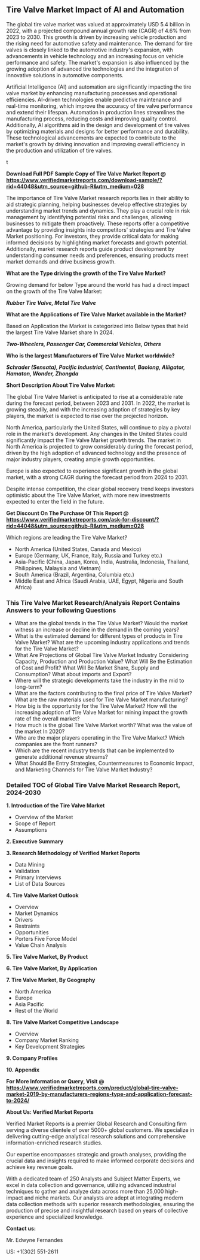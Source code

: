 <h2>Tire Valve Market Impact of AI and Automation</h2><p>The global tire valve market was valued at approximately USD 5.4 billion in 2022, with a projected compound annual growth rate (CAGR) of 4.6% from 2023 to 2030. This growth is driven by increasing vehicle production and the rising need for automotive safety and maintenance. The demand for tire valves is closely linked to the automotive industry's expansion, with advancements in vehicle technology and an increasing focus on vehicle performance and safety. The market's expansion is also influenced by the growing adoption of advanced tire technologies and the integration of innovative solutions in automotive components.</p><p>Artificial Intelligence (AI) and automation are significantly impacting the tire valve market by enhancing manufacturing processes and operational efficiencies. AI-driven technologies enable predictive maintenance and real-time monitoring, which improve the accuracy of tire valve performance and extend their lifespan. Automation in production lines streamlines the manufacturing process, reducing costs and improving quality control. Additionally, AI algorithms aid in the design and development of tire valves by optimizing materials and designs for better performance and durability. These technological advancements are expected to contribute to the market's growth by driving innovation and improving overall efficiency in the production and utilization of tire valves.</p>t</p><p id="" class=""><strong>Download Full PDF Sample Copy of Tire Valve Market Report @ <a href="https://www.verifiedmarketreports.com/download-sample/?rid=44048&utm_source=github-R&utm_medium=028" target="_blank">https://www.verifiedmarketreports.com/download-sample/?rid=44048&utm_source=github-R&utm_medium=028</a></strong></p><p>The importance of&nbsp;Tire Valve Market research reports lies in their ability to aid strategic planning, helping businesses develop effective strategies by understanding market trends and dynamics. They play a crucial role in risk management by identifying potential risks and challenges, allowing businesses to mitigate them proactively. These reports offer a competitive advantage by providing insights into competitors' strategies and Tire Valve Market positioning. For investors, they provide critical data for making informed decisions by highlighting market forecasts and growth potential. Additionally, market research reports guide product development by understanding consumer needs and preferences, ensuring products meet market demands and drive business growth.</p><p><strong>What are the&nbsp;Type driving the growth of the Tire Valve Market?</strong></p><p id="" class="">Growing demand for below Type around the world has had a direct impact on the growth of the Tire Valve Market:</p><em><strong>Rubber Tire Valve, Metal Tire Valve</strong></em></p><strong>What are the&nbsp;Applications&nbsp;of Tire Valve Market available in the Market?</strong></p><p id="" class="">Based on Application the Market is categorized into Below types that held the largest Tire Valve Market share In 2024.</p><em><strong>Two-Wheelers, Passenger Car, Commercial Vehicles, Others</strong></em></p><strong>Who is the largest Manufacturers of Tire Valve Market worldwide?</strong></p><p><em><strong>Schrader (Sensata), Pacific Industrial, Continental, Baolong, Alligator, Hamaton, Wonder, Zhongda</strong></em></p><p id="" class=""><strong>Short Description About Tire Valve Market:</strong></p><p>The global Tire Valve Market is anticipated to rise at a considerable rate during the forecast period, between 2023 and 2031. In 2022, the market is growing steadily, and with the increasing adoption of strategies by key players, the market is expected to rise over the projected horizon.</p><p>North America, particularly the United States, will continue to play a pivotal role in the market's development. Any changes in the United States could significantly impact the Tire Valve Market growth trends. The market in North America is projected to grow considerably during the forecast period, driven by the high adoption of advanced technology and the presence of major industry players, creating ample growth opportunities.</p><p>Europe is also expected to experience significant growth in the global market, with a strong CAGR during the forecast period from 2024 to 2031.</p><p>Despite intense competition, the clear global recovery trend keeps investors optimistic about the Tire Valve Market, with more new investments expected to enter the field in the future.</p><p id="" class=""><strong>Get Discount On The Purchase Of This Report @ <a href="https://www.verifiedmarketreports.com/ask-for-discount/?rid=44048&utm_source=github-R&utm_medium=028" target="_blank">https://www.verifiedmarketreports.com/ask-for-discount/?rid=44048&utm_source=github-R&utm_medium=028</a></strong></p>Which regions are leading the Tire Valve Market?</p><ul><li>North America (United States, Canada and Mexico)</li><li>Europe (Germany, UK, France, Italy, Russia and Turkey etc.)</li><li>Asia-Pacific (China, Japan, Korea, India, Australia, Indonesia, Thailand, Philippines, Malaysia and Vietnam)</li><li>South America (Brazil, Argentina, Columbia etc.)</li><li>Middle East and Africa (Saudi Arabia, UAE, Egypt, Nigeria and South Africa)</li></ul><h3 id="" class="">This Tire Valve Market Research/Analysis Report Contains Answers to your following Questions</h3><ul><li>What are the global trends in the Tire Valve Market? Would the market witness an increase or decline in the demand in the coming years?</li><li>What is the estimated demand for different types of products in Tire Valve Market? What are the upcoming industry applications and trends for the Tire Valve Market?</li><li>What Are Projections of Global Tire Valve Market Industry Considering Capacity, Production and Production Value? What Will Be the Estimation of Cost and Profit? What Will Be Market Share, Supply and Consumption? What about imports and Export?</li><li>Where will the strategic developments take the industry in the mid to long-term?</li><li>What are the factors contributing to the final price of Tire Valve Market? What are the raw materials used for Tire Valve Market manufacturing?</li><li>How big is the opportunity for the Tire Valve Market? How will the increasing adoption of Tire Valve Market for mining impact the growth rate of the overall market?</li><li>How much is the global Tire Valve Market worth? What was the value of the market In 2020?</li><li>Who are the major players operating in the Tire Valve Market? Which companies are the front runners?</li><li>Which are the recent industry trends that can be implemented to generate additional revenue streams?</li><li>What Should Be Entry Strategies, Countermeasures to Economic Impact, and Marketing Channels for Tire Valve Market Industry?</li></ul><h3 id="" class="">Detailed TOC of Global Tire Valve Market Research Report, 2024-2030</h3><p id="" class=""><strong>1. Introduction of the Tire Valve Market</strong></p><ul><li>Overview of the Market</li><li>Scope of Report</li><li>Assumptions</li></ul><p id="" class=""><strong>2. Executive Summary</strong></p><p id="" class=""><strong>3. Research Methodology of Verified Market Reports</strong></p><ul><li>Data Mining</li><li>Validation</li><li>Primary Interviews</li><li>List of Data Sources</li></ul><p id="" class=""><strong>4. Tire Valve Market Outlook</strong></p><ul><li>Overview</li><li>Market Dynamics</li><li>Drivers</li><li>Restraints</li><li>Opportunities</li><li>Porters Five Force Model</li><li>Value Chain Analysis</li></ul><p id="" class=""><strong>5. Tire Valve Market, By Product</strong></p><p id="" class=""><strong>6. Tire Valve Market, By Application</strong></p><p id="" class=""><strong>7. Tire Valve Market, By Geography</strong></p><ul><li>North America</li><li>Europe</li><li>Asia Pacific</li><li>Rest of the World</li></ul><p id="" class=""><strong>8. Tire Valve Market Competitive Landscape</strong></p><ul><li>Overview</li><li>Company Market Ranking</li><li>Key Development Strategies</li></ul><p id="" class=""><strong>9. Company Profiles</strong></p><p id="" class=""><strong>10. Appendix</strong></p><p id="" class=""><strong>For More Information or Query, Visit @ <a href="https://www.verifiedmarketreports.com/product/global-tire-valve-market-2019-by-manufacturers-regions-type-and-application-forecast-to-2024/" target="_blank">https://www.verifiedmarketreports.com/product/global-tire-valve-market-2019-by-manufacturers-regions-type-and-application-forecast-to-2024/</a></strong></p><p id="" class=""><strong>About Us: Verified Market Reports</strong></p><p id="" class="">Verified Market Reports is a premier Global Research and Consulting firm serving a diverse clientele of over 5000+ global customers. We specialize in delivering cutting-edge analytical research solutions and comprehensive information-enriched research studies.</p><p id="" class="">Our expertise encompasses strategic and growth analyses, providing the crucial data and insights required to make informed corporate decisions and achieve key revenue goals.</p><p id="" class="">With a dedicated team of 250 Analysts and Subject Matter Experts, we excel in data collection and governance, utilizing advanced industrial techniques to gather and analyze data across more than 25,000 high-impact and niche markets. Our analysts are adept at integrating modern data collection methods with superior research methodologies, ensuring the production of precise and insightful research based on years of collective experience and specialized knowledge.</p><p id="" class=""><strong>Contact us:</strong></p><p id="" class="">Mr. Edwyne Fernandes</p><p id="" class="">US: +1(302) 551-2611</p>